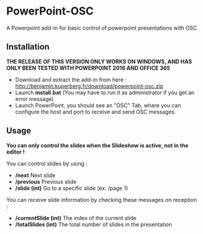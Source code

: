# PowerPoint-OSC
A Powerpoint add-in for basic control of powerpoint presentations with OSC

## Installation

**THE RELEASE OF THIS VERSION ONLY WORKS ON WINDOWS, AND HAS ONLY BEEN TESTED WITH POWERPOINT 2016 AND OFFICE 365**

- Download and extract the add-in from here : http://benjamin.kuperberg.fr/download/powerpoint-osc.zip
- Launch **install.bat** (You may have to run it as administrator if you get an error message)
- Launch PowerPoint, you should see an "OSC" Tab, where you can configure the host and port to receive and send OSC messages.

## Usage
**You can only control the slides when the Slideshow is active, not in the editor !**

You can control slides by using :
- **/next** Next slide
- **/previous** Previous slide
- **/slide (int)** Go to a specific slide (ex: /page 1)
  
  
You can receive slide information by checking these messages on reception :
- **/currentSlide (int)** The index of the current slide
- **/totalSlides  (int)** The total number of slides in the presentation

